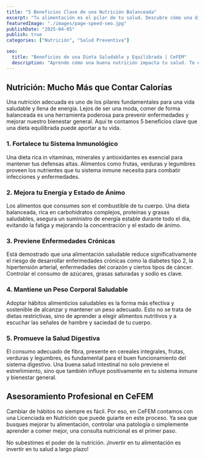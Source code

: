 ```yaml
---
title: "5 Beneficios Clave de una Nutrición Balanceada"
excerpt: "Tu alimentación es el pilar de tu salud. Descubre cómo una dieta equilibrada puede transformar tu energía, prevenir enfermedades y mejorar tu calidad de vida."
featuredImage: "./images/page-speed-seo.jpg"
publishDate: "2025-04-05"
publish: true
categories: ["Nutrición", "Salud Preventiva"]

seo:
  title: "Beneficios de una Dieta Saludable y Equilibrada | CeFEM"
  description: "Aprende cómo una buena nutrición impacta tu salud. Te explicamos 5 beneficios clave de comer balanceado y cómo nuestro servicio de nutrición puede ayudarte."
---
```


## Nutrición: Mucho Más que Contar Calorías

Una nutrición adecuada es uno de los pilares fundamentales para una vida saludable y llena de energía. Lejos de ser una moda, comer de forma balanceada es una herramienta poderosa para prevenir enfermedades y mejorar nuestro bienestar general. Aquí te contamos 5 beneficios clave que una dieta equilibrada puede aportar a tu vida.

### 1. Fortalece tu Sistema Inmunológico

Una dieta rica in vitaminas, minerales y antioxidantes es esencial para mantener tus defensas altas. Alimentos como frutas, verduras y legumbres proveen los nutrientes que tu sistema inmune necesita para combatir infecciones y enfermedades.

### 2. Mejora tu Energía y Estado de Ánimo

Los alimentos que consumes son el combustible de tu cuerpo. Una dieta balanceada, rica en carbohidratos complejos, proteínas y grasas saludables, asegura un suministro de energía estable durante todo el día, evitando la fatiga y mejorando la concentración y el estado de ánimo.

### 3. Previene Enfermedades Crónicas

Está demostrado que una alimentación saludable reduce significativamente el riesgo de desarrollar enfermedades crónicas como la diabetes tipo 2, la hipertensión arterial, enfermedades del corazón y ciertos tipos de cáncer. Controlar el consumo de azúcares, grasas saturadas y sodio es clave.

### 4. Mantiene un Peso Corporal Saludable

Adoptar hábitos alimenticios saludables es la forma más efectiva y sostenible de alcanzar y mantener un peso adecuado. Esto no se trata de dietas restrictivas, sino de aprender a elegir alimentos nutritivos y a escuchar las señales de hambre y saciedad de tu cuerpo.

### 5. Promueve la Salud Digestiva

El consumo adecuado de fibra, presente en cereales integrales, frutas, verduras y legumbres, es fundamental para el buen funcionamiento del sistema digestivo. Una buena salud intestinal no solo previene el estreñimiento, sino que también influye positivamente en tu sistema inmune y bienestar general.

## Asesoramiento Profesional en CeFEM

Cambiar de hábitos no siempre es fácil. Por eso, en CeFEM contamos con una Licenciada en Nutrición que puede guiarte en este proceso. Ya sea que busques mejorar tu alimentación, controlar una patología o simplemente aprender a comer mejor, una consulta nutricional es el primer paso.

No subestimes el poder de la nutrición. ¡Invertir en tu alimentación es invertir en tu salud a largo plazo!